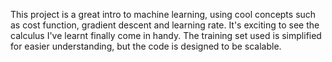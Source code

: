 This project is a great intro to machine learning, using cool concepts such as cost function, gradient descent and learning rate.
It's exciting to see the calculus I've learnt finally come in handy.
The training set used is simplified for easier understanding, but the code is designed to be scalable.
